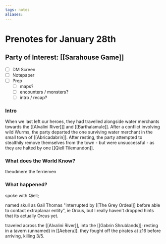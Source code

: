 ```yaml
---
tags: notes
aliases:
---
```


# Prenotes for January 28th
## Party of Interest: [[Sarahouse Game]]
- [ ] DM Screen
- [ ] Notepaper
- [ ] Prep
	- [ ] maps?
	- [ ] encounters / monsters?
	- [ ] intro / recap?

### Intro

When we last left our heroes, they had travelled alongside water merchants towards the [[Alvalini River]]] and [[Barthalamule]]. After a conflict involving wild Wurms, the party departed the one surviving water merchant in the small town of [[Abricadabrin]]. After resting, the party attempted to stealthily remove themselves from the town - but were unsuccessful - as they are halted by one [[Qiell Tilemundon]].

### What does the World Know?

theodmere the ferriemen

### What happened?
spoke with Qiell;

named skull as Gail Thomas "interrupted by [[The Grey Ordeal]] before able to contact extraplanar entity", ie Orcus, but I really haven't dropped hints that its actually Orcus yet.

traveled across the [[Alvalini River]], into the [[Gabrin Shrublands]]; resting in a tavern (unnamed) in [[Aeberu]]. they fought off the pirates at z16 before arriving, killing 3/5.